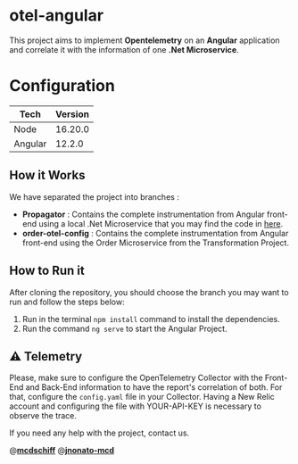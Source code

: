 # otel-angular
This project aims to implement **Opentelemetry** on an **Angular** application and correlate it with the information of one **.Net Microservice**.

# Configuration
|Tech| Version  |
|--|--|
| Node  | 16.20.0 |
| Angular  | 12.2.0 |


## How it Works

We have separated the project into branches :

-   **Propagator** : Contains the complete instrumentation from Angular front-end using a local .Net Microservice that you may find the code in [here](https://github.com/Cinschif/microservices-dotnet6). 
-   **order-otel-config** : Contains the complete instrumentation from Angular front-end using the Order Microservice from the Transformation Project. 

## How to Run it
After cloning the repository, you should choose the branch you may want to run and follow the steps below:

 1.  Run in the terminal `npm install` command to install the dependencies.
 3. Run the command `ng serve` to start the Angular Project.
 
 ## ⚠️ Telemetry 
Please, make sure to configure the OpenTelemetry Collector with the Front-End and Back-End information to have the report's correlation of both. For that, configure the `config.yaml` file in your Collector.
Having a New Relic account and configuring the file with YOUR-API-KEY is necessary to observe the trace.

If you need any help with the project, contact us.

@[**mcdschiff**](https://github.com/mcdschiff) @[**jnonato-mcd**](https://github.com/jnonato-mcd)
